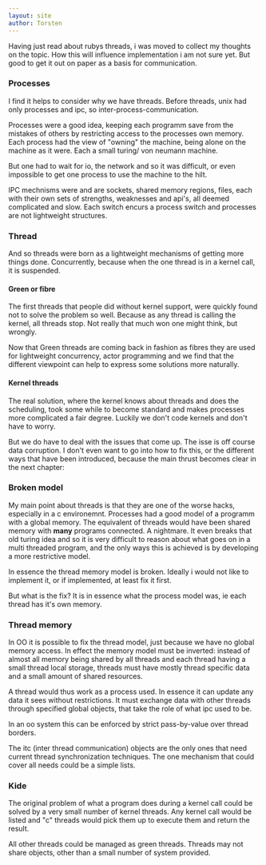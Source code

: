 ```yaml
---
layout: site
author: Torsten
---
```


Having just read about rubys threads, i was moved to collect my thoughts on the topic. How this will influence implementation
i am not sure yet. But good to get it out on paper as a basis for communication.

### Processes

I find it helps to consider why we have threads. Before threads, unix had only processes and ipc, 
so inter-process-communication.

Processes were a good idea, keeping each programm save from the mistakes of others by restricting access to the processes
own memory. Each process had the view of "owning" the machine, being alone on the machine as it were. Each a small turing/
von neumann machine.

But one had to wait for io, the network and so it was difficult, or even impossible to get one process to use the machine 
to the hilt.

IPC mechnisms were and are sockets, shared memory regions, files, each with their own sets of strengths, weaknesses and 
api's, all deemed complicated and slow. Each switch encurs a process switch and processes are not lightweight structures.

### Thread
 
And so threads were born as a lightweight mechanisms of getting more things done. Concurrently, because when the one
thread is in a kernel call, it is suspended.
 
#### Green or fibre

The first threads that people did without kernel support, were quickly found not to solve the problem so well. Because as any
thread is calling the kernel, all threads stop. Not really that much won one might think, but wrongly.

Now that Green threads are coming back in fashion as fibres they are used for lightweight concurrency, actor programming and
we find that the different viewpoint can help to express some solutions more naturally.

#### Kernel threads

The real solution, where the kernel knows about threads and does the scheduling, took some while to become standard and 
makes processes more complicated a fair degree. Luckily we don't code kernels and don't have to worry.

But we do have to deal with the issues that come up. The isse is off course data corruption. I don't even want to go into 
how to fix this, or the different ways that have been introduced, because the main thrust becomes clear in the next chapter:

### Broken model

My main point about threads is that they are one of the worse hacks, especially in a c environemnt. Processes had a good
model of a programm with a global memory. The equivalent of threads would have been shared memory with **many** programs
connected. A nightmare. It even breaks that old turing idea and so it is very difficult to reason about what goes on in a 
multi threaded program, and the only ways this is achieved is by developing a more restrictive model.

In essence the thread memory model is broken. Ideally i would not like to implement it, or if implemented, at least fix it
first.

But what is the fix? It is in essence what the process model was, ie each thread has it's own memory.

### Thread memory

In OO it is possible to fix the thread model, just because we have no global memory access. In effect the memory model 
must be inverted: instead of almost all memory being shared by all threads and each thread having a small thread local 
storage, threads must have mostly thread specific data and a small amount of shared resources.

A thread would thus work as a process used. In essence it can update any data it sees without restrictions. It must 
exchange data with other threads through specified global objects, that take the role of what ipc used to be.

In an oo system this can be enforced by strict pass-by-value over thread borders. 

The itc (inter thread communication) objects are the only ones that need current thread synchronization techniques.
The one mechanism that could cover all needs could be a simple lists.

### Kide

The original problem of what a program does during a kernel call could be solved by a very small number of kernel threads.
Any kernel call would be listed and "c" threads would pick them up to execute them and return the result.

All other threads could be managed as green threads. Threads may not share objects, other than a small number of system
provided.

